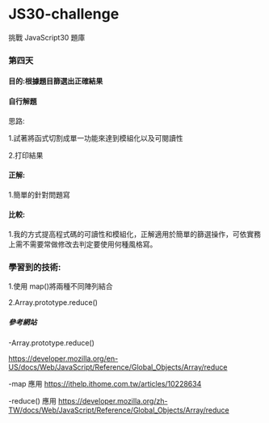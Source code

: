 # JS30-challenge

挑戰 JavaScript30 題庫

### 第四天

#### 目的:根據題目篩選出正確結果

#### 自行解題

思路:

1.試著將函式切割成單一功能來達到模組化以及可閱讀性

2.打印結果

#### 正解:

1.簡單的針對問題寫

#### 比較:

1.我的方式提高程式碼的可讀性和模組化，正解適用於簡單的篩選操作，可依實務上需不需要常做修改去判定要使用何種風格寫。

### 學習到的技術:

1.使用 map()將兩種不同陣列結合

2.Array.prototype.reduce()

##### 參考網站

-Array.prototype.reduce()

https://developer.mozilla.org/en-US/docs/Web/JavaScript/Reference/Global_Objects/Array/reduce

-map 應用
https://ithelp.ithome.com.tw/articles/10228634

-reduce() 應用
https://developer.mozilla.org/zh-TW/docs/Web/JavaScript/Reference/Global_Objects/Array/reduce

